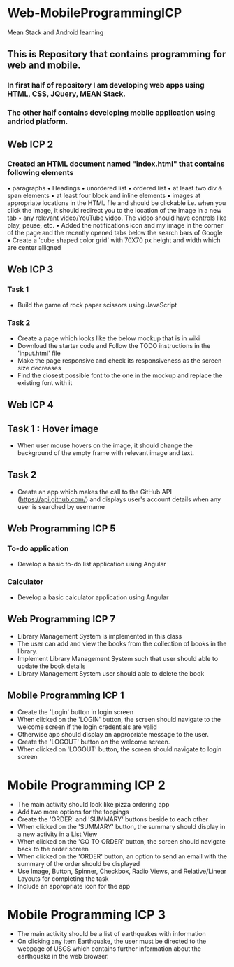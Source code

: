 # Web-MobileProgrammingICP
Mean Stack and Android learning 

## This is Repository that contains programming for web and mobile.
### In first half of repository I am developing web apps using HTML, CSS, JQuery, MEAN Stack.
### The other half contains developing mobile application using andriod platform.

## Web ICP 2

### Created an HTML document named "index.html" that contains following elements
•	paragraphs 
•	Headings
•	unordered list
•	ordered list
•	at least two div & span elements
•	at least four block and inline elements
•	images at appropriate locations in the HTML file and should be clickable i.e. when you click the image, it should redirect you to the location of the image in a new tab
•	any relevant video/YouTube video. The video should have controls like play, pause, etc.
•	Added the notifications icon and my image in the corner of the page and the recently opened tabs below the search bars of Google
•	Create a 'cube shaped color grid' with 70X70 px height and width which are center alligned

## Web ICP 3

### Task 1
* Build the game of rock paper scissors using JavaScript

### Task 2

* Create a page which looks like the below mockup that is in wiki 
* Download the starter code and Follow the TODO instructions in the 'input.html' file
* Make the page responsive and check its responsiveness as the screen size decreases
* Find  the  closest  possible font to the  one  in  the  mockup  and  replace the existing font with it 

## Web ICP 4

## Task 1 : Hover image

* When user mouse hovers on the image, it should change the background of the empty frame with relevant image and text. 

## Task 2

* Create an app which makes the call to the GitHub API (https://api.github.com/) and displays user's account details when any user is searched by username

## Web Programming ICP 5

### To-do application
* Develop a basic to-do list application using Angular


### Calculator
* Develop a basic calculator application using Angular

## Web Programming ICP 7

* Library Management System is implemented in this class
* The user can add and view the books from the collection of books in the library. 
* Implement Library Management System such that user should able to update the book details
* Library Management System user should able to delete the book

## Mobile Programming ICP 1

* Create the 'Login' button in login screen
* When clicked on the 'LOGIN' button, the screen should navigate to the welcome screen if the login credentials are valid
* Otherwise app should display an appropriate message to the user.
* Create the 'LOGOUT' button on the welcome screen.
* When clicked on 'LOGOUT' button, the screen should navigate to login screen

# Mobile Programming ICP 2

* The main activity should look like pizza ordering app
* Add two more options for the toppings
* Create the 'ORDER' and 'SUMMARY' buttons beside to each other
* When clicked on the 'SUMMARY' button, the summary should display in a new activity in a List View
* When clicked on the 'GO TO ORDER' button, the screen should navigate back to the order screen
* When clicked on the 'ORDER' button, an option to send an email with the summary of the order should be displayed
* Use Image, Button, Spinner, Checkbox, Radio Views, and Relative/Linear Layouts for completing the task
* Include an appropriate icon for the app

# Mobile Programming ICP 3

* The main activity should be a list of earthquakes with information
* On clicking any item Earthquake, the user must be directed to the webpage of USGS which contains further information about the earthquake in the web browser. 




